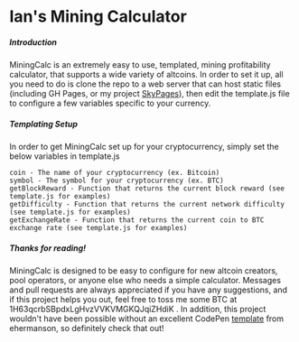# Ian's Mining Calculator

##### Introduction
MiningCalc is an extremely easy to use, templated, mining profitability calculator, 
that supports a wide variety of altcoins. In order to set it up, all you need to do
is clone the repo to a web server that can host static files (including GH Pages, or
my project [SkyPages](https://imcjohn.github.io/SkyPages/frontend/)), then edit the template.js 
file to configure a few variables specific to your currency.
 
##### Templating Setup
In order to get MiningCalc set up for your cryptocurrency, simply set the below variables in template.js
```
coin - The name of your cryptocurrency (ex. Bitcoin)
symbol - The symbol for your cryptocurrency (ex. BTC)
getBlockReward - Function that returns the current block reward (see template.js for examples)
getDifficulty - Function that returns the current network difficulty (see template.js for examples)
getExchangeRate - Function that returns the current coin to BTC exchange rate (see template.js for examples)
```

##### Thanks for reading!
 MiningCalc is designed to be easy to 
configure for new altcoin creators, pool operators, or anyone else who needs a simple 
calculator. Messages and pull requests are always appreciated if you have any suggestions, and 
if this project helps you out, feel free to toss me some BTC at 1H63qcrbSBpdxLgHvzVVKVMGKQJqiZHdiK . In addition, this 
project wouldn't have been possible without an excellent CodePen [template](https://codepen.io/ehermanson/pen/KwKWEv)
 from ehermanson, so definitely check that out!

